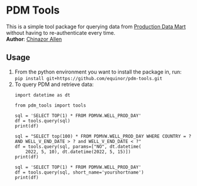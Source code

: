 # PDM Tools

This is a simple tool package for querying data from [Production Data Mart](https://wiki.equinor.com/wiki/index.php/Production_Data_Mart) without having to re-authenticate every time. <br>
**Author**: [Chinazor Allen](mailto:chial@equinor.com)

## Usage
1. From the python environment you want to install the package in, run:<br>
    ```pip install git+https://github.com/equinor/pdm-tools.git```<br>
2. To query PDM and retrieve data:<br>
    ```
    import datetime as dt

    from pdm_tools import tools

    sql = 'SELECT TOP(1) * FROM PDMVW.WELL_PROD_DAY'
    df = tools.query(sql)
    print(df)

    sql = "SELECT top(100) * FROM PDMVW.WELL_PROD_DAY WHERE COUNTRY = ? AND WELL_V_END_DATE > ? and WELL_V_END_DATE < ?"
    df = tools.query(sql, params=["NO", dt.datetime(
        2022, 5, 10), dt.datetime(2022, 5, 15)])
    print(df)
    
    sql = 'SELECT TOP(1) * FROM PDMVW.WELL_PROD_DAY'
    df = tools.query(sql, short_name='yourshortname')
    print(df)


    ```

